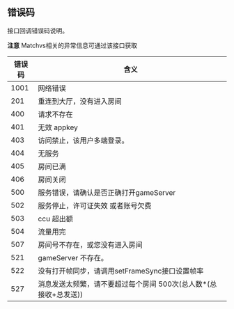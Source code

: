 ## 错误码

接口回调错误码说明。

**注意** Matchvs相关的异常信息可通过该接口获取

| 错误码 | 含义                                                         |
| ------ | ------------------------------------------------------------ |
| 1001   | 网络错误                                                     |
| 201    | 重连到大厅，没有进入房间                                     |
| 400    | 请求不存在                                                   |
| 401    | 无效 appkey                                                  |
| 403    | 访问禁止，该用户多端登录。                                   |
| 404    | 无服务                                                       |
| 405    | 房间已满                                                     |
| 406    | 房间关闭                                                     |
| 500    | 服务错误，请确认是否正确打开gameServer                       |
| 502    | 服务停止，许可证失效 或者账号欠费                            |
| 503    | ccu 超出额                                                   |
| 504    | 流量用完                                                     |
| 507    | 房间号不存在，或您没有进入房间                               |
| 521    | gameServer 不存在。                                          |
| 522    | 没有打开帧同步，请调用setFrameSync接口设置帧率               |
| 527    | 消息发送太频繁，请不要超过每个房间 500次(总人数*(总接收+总发送)) |

